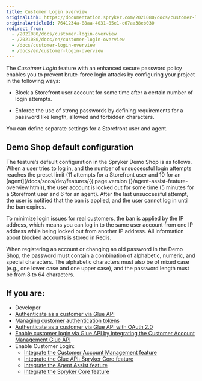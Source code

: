 ```yaml
---
title: Customer Login overview
originalLink: https://documentation.spryker.com/2021080/docs/customer-login-overview
originalArticleId: 7641234a-88aa-4031-85e1-c67aa38eb030
redirect_from:
  - /2021080/docs/customer-login-overview
  - /2021080/docs/en/customer-login-overview
  - /docs/customer-login-overview
  - /docs/en/customer-login-overview
---
```


The *Cusotmer Login* feature with an enhanced secure password policy enables you to prevent brute-force login attacks by configuring your project in the following ways:

* Block a Storefront user account for some time after a certain number of login attempts.

* Enforce the use of strong passwords by defining requirements for a password like length, allowed and forbidden characters.

You can define separate settings for a Storefront user and agent. 

## Demo Shop default configuration
The feature’s default configuration in the Spryker Demo Shop is as follows. When a user tries to log in, and the number of unsuccessful login attempts reaches the preset limit (11 attempts for a Storefront user and 10 for an [agent](/docs/scos/dev/features/{{ page.version }}/agent-assist-feature-overview.html)), the user account is locked out for some time (5 minutes for a Storefront user and 6 for an agent). After the last unsuccessful attempt, the user is notified that the ban is applied, and the user cannot log in until the ban expires. 

To minimize login issues for real customers, the ban is applied by the IP address, which means you can log in to the same user account from one IP address while being locked out from another IP address. All information about blocked accounts is stored in Redis. 

When registering an account or changing an old password in the Demo Shop, the password must contain a combination of alphabetic, numeric, and special characters. The alphabetic characters must also be of mixed case (e.g., one lower case and one upper case), and the password length must be from 8 to 64 characters. 

## If you are:

<div class="mr-container">
    <div class="mr-list-container">
        <!-- col1 -->
        <div class="mr-col">
            <ul class="mr-list mr-list-green">
                <li class="mr-title">Developer</li>
                <li><a href="https://documentation.spryker.com/docs/authenticating-as-a-customer" class="mr-link">Authenticate as a customer via Glue API</a></li>
                <li><a href="https://documentation.spryker.com/docs/managing-customer-authentication-tokens" class="mr-link">Managing customer authentication tokens</a></li>
                <li><a href="https://documentation.spryker.com/docs/managing-customer-authentication-tokens-via-oauth-20" class="mr-link">Authenticate as a customer via Glue API with OAuth 2.0</a></li>
                <li><a href="https://documentation.spryker.com/docs/glue-api-customer-account-management-feature-integration" class="mr-link">Enable customer login via Glue API by integrating the Customer Account Management Glue API</a></li>
                <li>Enable Customer Login:
                    <ul>          
                <li><a href="https://documentation.spryker.com/docs/customer-account-management-feature-integration" class="mr-link">Integrate the Customer Account Management feature</a></li>
                <li><a href="https://documentation.spryker.com/docs/glue-api-spryker-core-feature-integration" class="mr-link">Integrate the Glue API: Spryker Core feature</a></li>
                <li><a href="https://documentation.spryker.com/docs/agent-assist-feature-integration" class="mr-link">Integrate the Agent Assist feature</a></li>
                <li><a href="https://documentation.spryker.com/docs/spryker-core-feature-integration" class="mr-link">Integrate the Spryker Core feature</a></li>
            </ul>
        </div>
       

